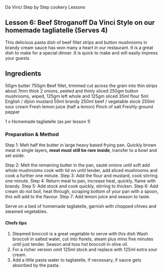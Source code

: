 Da Vinci Step by Step cookery Lessons

## Lesson 6: Beef Stroganoff Da Vinci Style on our homemade tagliatelle (Serves 4)

This delicious pasta dish of beef fillet strips and button mushrooms in brandy cream sauce has won many a heart in our restaurant. It is a great dish to make for a special dinner. It is quick to make and will easily impress your guests.

## Ingredients
50gm butter
750gm Beef fillet, trimmed cut across the grain into thin strips about 7mm thick
2 onions, peeled and thinly sliced
250gm button mushrooms, wiped, 125gm left whole and 125gm sliced
35ml flour
5ml English / dijion mustard
50ml brandy
250ml beef / vegetable stock
250ml sour cream
Fresh lemon juice (half a lemon)
Pinch of salt
Freshly ground pepper

1 x Homemade tagliatelle (as per lesson 1)

### Preparation & Method

Step 1: Melt half the butter in large heavy based frying pan. Quickly brown meat in single layers, **meat must still be rare inside**, transfer to a bowl and set aside.

Step 2: Melt the remaining butter in the pan, sauté onions until soft add whole mushrooms cook with lid on until tender, add sliced mushrooms and cook a further one minute.
Step 3: Add the flour and mustard, cook stirring one minute.
Step 4: Return meat to pan, increase heat, quickly, flame with brandy.
Step 5: Add stock and cook quickly, stirring to thicken.
Step 6: Add cream do not boil, heat through, scraping bottom of your pan with a spoon, this will add to the flavour.
Step 7: Add lemon juice and season to taste.

Serve on a bed of homemade tagliatelle, garnish with chopped chives and steamed vegetables.

#### Chefs tips

1. Steamed broccoli is a great vegetable to serve with this dish
Wash broccoli in salted water, cut into florets, steam plus mins five minutes until just tender. Season and toss hot broccoli in olive oil.
2. For a richer version omit 125ml stock and replace with 125ml extra sour cream.
3. Add a little pasta water to tagliatelle, if necessary, if sauce gets absorbed by the pasta.